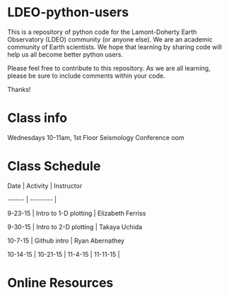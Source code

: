 # LDEO-python-users

This is a repository of python code for the Lamont-Doherty Earth Observatory (LDEO) community (or anyone else). We are an academic community of Earth scientists. We hope that learning by sharing code will help us all become better python users.

Please feel free to contribute to this repository. As we are all learning, please be sure to include comments within your code. 

Thanks!


# Class info
Wednesdays 10-11am, 1st Floor Seismology Conference oom


# Class Schedule

Date     | Activity              | Instructor

------   | --------				       |

9-23-15  | Intro to 1-D plotting | Elizabeth Ferriss

9-30-15  | Intro to 2-D plotting | Takaya Uchida 

10-7-15  | Github intro			     | Ryan Abernathey

10-14-15 | 
10-21-15 | 
11-4-15  | 
11-11-15 | 


# Online Resources
